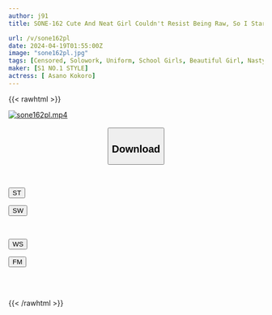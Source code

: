 ```yaml
---
author: j91
title: SONE-162 Cute And Neat Girl Couldn't Resist Being Raw, So I Started To Molest Her... She Became Even More Captivated By My Techniques Than Her Boyfriend. Kokoro Asano

url: /v/sone162pl
date: 2024-04-19T01:55:00Z
image: "sone162pl.jpg"
tags: [Censored, Solowork, Uniform, School Girls, Beautiful Girl, Nasty, Hardcore, Kiss	]
maker: [S1 NO.1 STYLE]
actress: [ Asano Kokoro]
---
```



{{< rawhtml >}}

<div class="video" data-videoid="jrARXMAX3mtzlKD">
    <a href="javascript:;">
        <img src="/v/sone162pl/sone162pl.jpg" width="WIDTH" height="HEIGHT" alt="sone162pl.mp4" loading="lazy">
    </a>
</div>

<script type="text/javascript" src="https://j91.asia/asset/on-demand-st.js"></script>

<br>
  <link rel="stylesheet" href="https://j91.asia/asset/bs5.css">
  
  <center>
  <button class="btn btn-primary" type="button" data-bs-toggle="collapse" data-bs-target=".multi-collapse" aria-expanded="false" aria-controls="multiCollapseExample1 multiCollapseExample2"><h2>Download</h2></button></center>
</p>
<div class="row">
  <div class="col">
    <div class="collapse multi-collapse" id="multiCollapseExample1">
      <div class="card card-body">
	      	      <br>
<div class="buttons">  
<p><a href="https://streamtape.to/v/jrARXMAX3mtzlKD" target="_blank"><button class="btn-hover color-3"><i class="fa fa-download"></i> ST</button></a></p>
<p><a href="https://asnwish.com/cq34npzys5ra" target="_blank"><button class="btn-hover color-2"><i class="fa fa-download"></i> SW</button></a></p></div>
    </div>
  </div>
</div>
  <div class="col">
    <div class="collapse multi-collapse" id="multiCollapseExample2">
      <div class="card card-body">
	      <br>
<div class="buttons">
<p><a href="https://wolfstream.tv/tlkrfller1r0"><button class="btn-hover color-9"><i class="fa fa-download"></i> WS</button></a></p>
<p><a href="https://filemoon.sx/d/qs7e4lw3bc0q"><button class="btn-hover color-8"><i class="fa fa-download"></i> FM</button></a></p></div>
<br><br>
      </div>
    </div>
  </div>
</div>

{{< /rawhtml >}}
